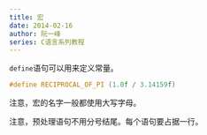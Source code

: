 ```yaml
---
title: 宏
date: 2014-02-16
author: 阮一峰
series: C语言系列教程
---
```


`define`语句可以用来定义常量。

```c
#define RECIPROCAL_OF_PI (1.0f / 3.14159f)
```

注意，宏的名字一般都使用大写字母。

注意，预处理语句不用分号结尾。每个语句要占据一行。
